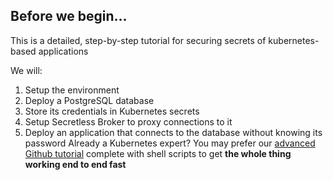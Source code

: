 ## Before we begin...
This is a detailed, step-by-step tutorial for securing secrets of kubernetes-based applications

We will:
1. Setup the environment
2. Deploy a PostgreSQL database
3. Store its credentials in Kubernetes secrets
4. Setup Secretless Broker to proxy connections to it
5. Deploy an application that connects to the database without knowing its password
Already a Kubernetes expert? You may prefer our [advanced Github tutorial](https://github.com/cyberark/secretless-broker/tree/master/demos/k8s-demo) complete with shell scripts to get **the whole thing working end to end fast**

